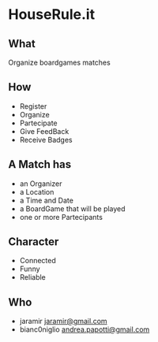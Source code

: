 HouseRule.it
============

What
----

Organize boardgames matches

How
---

* Register
* Organize
* Partecipate
* Give FeedBack
* Receive Badges

A Match has
-----------

* an Organizer
* a Location
* a Time and Date
* a BoardGame that will be played
* one or more Partecipants

Character
---------

* Connected
* Funny
* Reliable

Who
---

* jaramir <jaramir@gmail.com>
* bianc0niglio <andrea.papotti@gmail.com>
